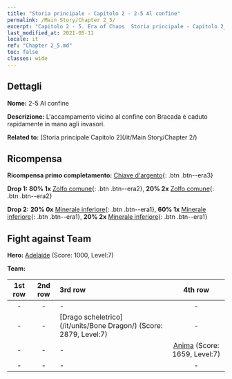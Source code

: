 ```yaml
---
title: "Storia principale - Capitolo 2 - 2-5 Al confine"
permalink: /Main Story/Chapter 2_5/
excerpt: "Capitolo 2 - 5. Era of Chaos  Storia principale - Capitolo 2_5. 2-5 Al confine"
last_modified_at: 2021-05-11
locale: it
ref: "Chapter 2_5.md"
toc: false
classes: wide
---
```


## Dettagli

 **Nome:** 2-5 Al confine

 **Descrizione:** L'accampamento vicino al confine con Bracada è caduto rapidamente in mano agli invasori.

 **Related to:** [Storia principale Capitolo 2](/it/Main Story/Chapter 2/)

## Ricompensa

 **Ricompensa primo completamento:** [Chiave d'argento](/ItemsIT/con_693/){: .btn .btn--era3}

 **Drop 1:** **80% 1x** [Zolfo comune](/ItemsIT/mat_9/){: .btn .btn--era2}, **20% 2x** [Zolfo comune](/ItemsIT/mat_9/){: .btn .btn--era2}

 **Drop 2:** **20% 0x** [Minerale inferiore](/ItemsIT/mat_1/){: .btn .btn--era1}, **60% 1x** [Minerale inferiore](/ItemsIT/mat_1/){: .btn .btn--era1}, **20% 2x** [Minerale inferiore](/ItemsIT/mat_1/){: .btn .btn--era1}


## Fight against Team
 **Hero:** [Adelaide](/it/heroes/Adelaide/) (Score: 1000, Level:7)

 **Team:**


  | 1st row | 2nd row | 3rd row | 4th row |
  |:----:|:----:|:----|:----:|
  | - | - | - | - |
  | - | - | [Drago scheletrico](/it/units/Bone Dragon/) (Score: 2879, Level:7)  | - |
  | - | - | - | [Anima](/it/units/Wight/) (Score: 1659, Level:7)  |
  | - | - | - | - |


